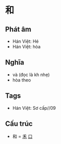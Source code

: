 # 和

## Phát âm
* Hán Việt: Hé
* Hán Việt: hòa

## Nghĩa
* và (đọc là kh nhẹ)
* hòa theo

## Tags
* Hán Việt: Sơ cấp//09

## Cấu trúc
* 和 = [禾](禾.md) [口](口.md)

<script>window.HANZI_FIELD='和';</script>